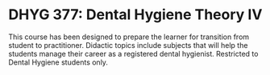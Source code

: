 # DHYG 377: Dental Hygiene Theory IV

This course has been designed to prepare the learner for transition from student to practitioner. Didactic topics include subjects that will help the students manage their career as a registered dental hygienist. Restricted to Dental Hygiene students only.